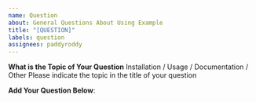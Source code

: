 ```yaml
---
name: Question
about: General Questions About Using Example
title: "[QUESTION]"
labels: question
assignees: paddyroddy
---
```


**What is the Topic of Your Question**
Installation / Usage / Documentation / Other
Please indicate the topic in the title of your question

**Add Your Question Below**:
